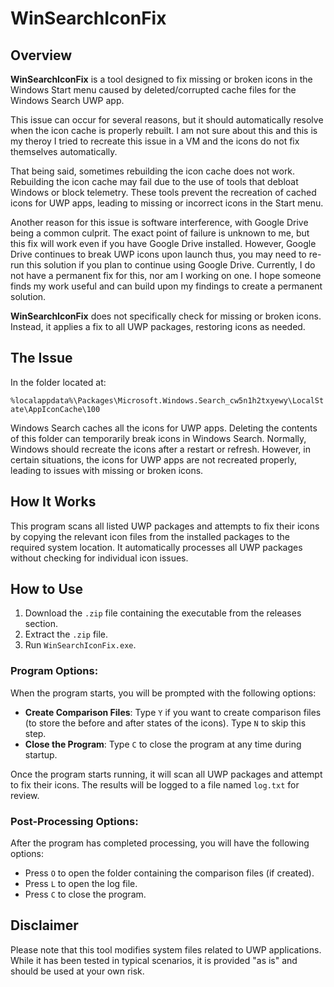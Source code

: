 # WinSearchIconFix

## Overview

**WinSearchIconFix** is a tool designed to fix missing or broken icons in the Windows Start menu caused by deleted/corrupted cache files for the Windows Search UWP app. 

This issue can occur for several reasons, but it should automatically resolve when the icon cache is properly rebuilt. I am not sure about this and this is my theroy I tried to recreate this issue in a VM and the icons do not fix themselves automatically.

That being said, sometimes rebuilding the icon cache does not work. Rebuilding the icon cache may fail due to the use of tools that debloat Windows or block telemetry. These tools prevent the recreation of cached icons for UWP apps, leading to missing or incorrect icons in the Start menu.

Another reason for this issue is software interference, with Google Drive being a common culprit. The exact point of failure is unknown to me, but this fix will work even if you have Google Drive installed. 
However, Google Drive continues to break UWP icons upon launch thus, you may need to re-run this solution if you plan to continue using Google Drive. Currently, I do not have a permanent fix for this, nor am I working on one. I hope someone finds my work useful and can build upon my findings to create a permanent solution.


**WinSearchIconFix** does not specifically check for missing or broken icons. Instead, it applies a fix to all UWP packages, restoring icons as needed.

## The Issue

In the folder located at:

`%localappdata%\Packages\Microsoft.Windows.Search_cw5n1h2txyewy\LocalState\AppIconCache\100`

Windows Search caches all the icons for UWP apps. Deleting the contents of this folder can temporarily break icons in Windows Search. Normally, Windows should recreate the icons after a restart or refresh. However, in certain situations, the icons for UWP apps are not recreated properly, leading to issues with missing or broken icons.

## How It Works

This program scans all listed UWP packages and attempts to fix their icons by copying the relevant icon files from the installed packages to the required system location. It automatically processes all UWP packages without checking for individual icon issues.

## How to Use

1. Download the `.zip` file containing the executable from the releases section.
2. Extract the `.zip` file.
3. Run `WinSearchIconFix.exe`.

### Program Options:

When the program starts, you will be prompted with the following options:

- **Create Comparison Files**: Type `Y` if you want to create comparison files (to store the before and after states of the icons). Type `N` to skip this step.
- **Close the Program**: Type `C` to close the program at any time during startup.

Once the program starts running, it will scan all UWP packages and attempt to fix their icons. The results will be logged to a file named `log.txt` for review.

### Post-Processing Options:

After the program has completed processing, you will have the following options:

- Press `O` to open the folder containing the comparison files (if created).
- Press `L` to open the log file.
- Press `C` to close the program.

## Disclaimer

Please note that this tool modifies system files related to UWP applications. While it has been tested in typical scenarios, it is provided "as is" and should be used at your own risk.
